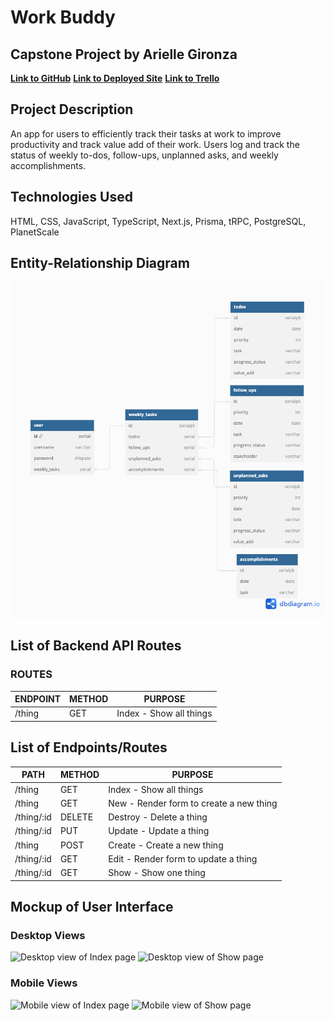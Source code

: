 # **Work Buddy**
## **Capstone Project by Arielle Gironza**

[**Link to GitHub**](https://github.com/akgironza/capstone-work-buddy)
[**Link to Deployed Site**](https://capstone-work-buddy.vercel.app/)
[**Link to Trello**](https://trello.com/b/H5RhqRA5/capstone-ga-seir)

## Project Description
An app for users to efficiently track their tasks at work to improve productivity and track value add of their work. Users log and track the status of weekly to-dos, follow-ups, unplanned asks, and weekly accomplishments. 

## Technologies Used
HTML, CSS, JavaScript, TypeScript, Next.js, Prisma, tRPC, PostgreSQL, PlanetScale

## Entity-Relationship Diagram
![Picture of ERD](/CAPSTONE-files/data_model_v2_ga-seir.png)

## List of Backend API Routes

### ROUTES
|ENDPOINT|METHOD|PURPOSE|
|--------|------|-------|
|/thing|GET|Index - Show all things|


## List of Endpoints/Routes
|PATH|METHOD|PURPOSE|
|--------|------|-------|
|/thing|GET|Index - Show all things|
|/thing|GET|New - Render form to create a new thing|
|/thing/:id|DELETE|Destroy - Delete a thing|
|/thing/:id|PUT|Update - Update a thing|
|/thing|POST|Create - Create a new thing|
|/thing/:id|GET|Edit - Render form to update a thing|
|/thing/:id|GET|Show - Show one thing|


## Mockup of User Interface
### **Desktop Views**
![Desktop view of Index page]()
![Desktop view of Show page]()

### **Mobile Views**
![Mobile view of Index page]()
![Mobile view of Show page]()